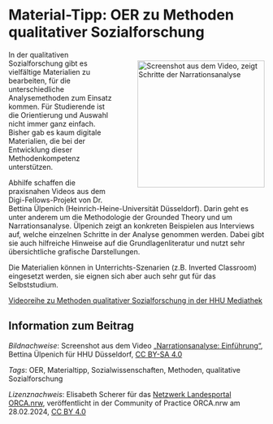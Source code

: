 # Material-Tipp: OER zu Methoden qualitativer Sozialforschung

<img src="https://github.com/lindahalm-hsbi/infOERmiert/assets/149470876/f80100b8-4836-4295-9f9c-22231ae1f0a6" style="float: right; margin: 20px 0px 20px 50px" alt="Screenshot aus dem Video, zeigt Schritte der Narrationsanalyse" title="Screenshot Narrationsanalyse" width="250px"/> 

In der qualitativen Sozialforschung gibt es vielfältige Materialien zu bearbeiten, für die unterschiedliche Analysemethoden zum Einsatz kommen. Für Studierende ist die Orientierung und Auswahl nicht immer ganz einfach. Bisher gab es kaum digitale Materialien, die bei der Entwicklung dieser Methodenkompetenz unterstützen.

Abhilfe schaffen die praxisnahen Videos aus dem Digi-Fellows-Projekt von Dr. Bettina Ülpenich (Heinrich-Heine-Universität Düsseldorf). Darin geht es unter anderem um die Methodologie der Grounded Theory und um Narrationsanalyse. Ülpenich zeigt an konkreten Beispielen aus Interviews auf, welche einzelnen Schritte in der Analyse genommen werden. Dabei gibt sie auch hilfreiche Hinweise auf die Grundlagenliteratur und nutzt sehr übersichtliche grafische Darstellungen.

Die Materialien können in Unterrichts-Szenarien (z.B. Inverted Classroom) eingesetzt werden, sie eignen sich aber auch sehr gut für das Selbststudium.

[Videoreihe zu Methoden qualitativer Sozialforschung in der HHU Mediathek](https://mediathek.hhu.de/playlist/1440)

## Information zum Beitrag

*Bildnachweise*: Screenshot aus dem Video [„Narrationsanalyse: Einführung“](https://av.tib.eu/media/64364), Bettina Ülpenich für HHU Düsseldorf, [CC BY-SA 4.0](https://creativecommons.org/licenses/by-sa/4.0/deed.de)

*Tags*: OER, Materialtipp, Sozialwissenschaften, Methoden, qualitative Sozialforschung

*Lizenznachweis*: Elisabeth Scherer für das <a href="http://www.orca.nrw/ueber-uns/netzwerk" target="_blank">Netzwerk Landesportal ORCA.nrw</a>, veröffentlicht in der Community of Practice ORCA.nrw am 28.02.2024, <a href="https://creativecommons.org/licenses/by/4.0/" target="_blank">CC BY 4.0</a>

